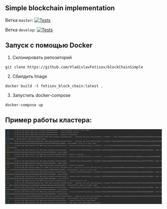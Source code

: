 ## Simple blockchain implementation
Ветка `master`:
[![Tests](https://github.com/VladislavFetisov/blockChainSimple/actions/workflows/tests.yml/badge.svg?branch=master)](https://github.com/VladislavFetisov/blockChainSimple/actions/workflows/tests.yml)

Ветка `develop`:
[![Tests](https://github.com/VladislavFetisov/blockChainSimple/actions/workflows/tests.yml/badge.svg?branch=develop)](https://github.com/VladislavFetisov/blockChainSimple/actions/workflows/tests.yml)

## Запуск c помощью Docker
1. Склонировать репозиторий
```
git clone https://github.com/VladislavFetisov/blockChainSimple
```
2. Сбилдить Image 
```
docker build -t fetisov_block_chain:latest .
```
3. Запустить docker-compose
```
docker-compose up
```
## Пример работы кластера: 

![blockchain](blockChain.png)  